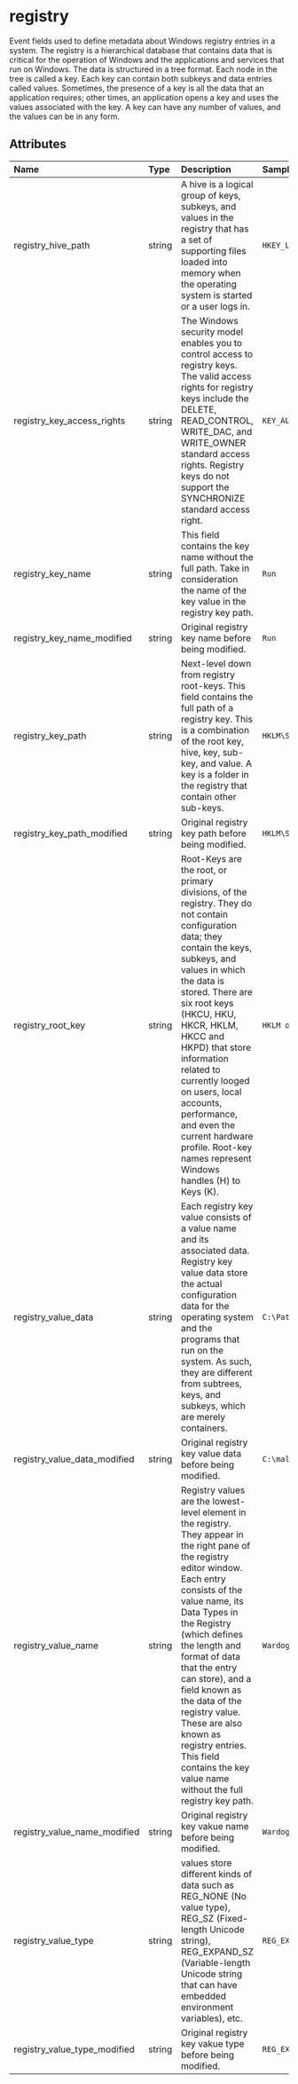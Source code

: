 # registry

Event fields used to define metadata about Windows registry entries in a system. The registry is a hierarchical database that contains data that is critical for the operation of Windows and the applications and services that run on Windows. The data is structured in a tree format. Each node in the tree is called a key. Each key can contain both subkeys and data entries called values. Sometimes, the presence of a key is all the data that an application requires; other times, an application opens a key and uses the values associated with the key. A key can have any number of values, and the values can be in any form.

## Attributes

| Name | Type | Description | Sample Value |
|:---|:---|:---|:---|
 | registry_hive_path | string | A hive is a logical group of keys, subkeys, and values in the registry that has a set of supporting files loaded into memory when the operating system is started or a user logs in. | ```HKEY_LOCAL_MACHINE\SAM``` |
 | registry_key_access_rights | string | The Windows security model enables you to control access to registry keys. The valid access rights for registry keys include the DELETE, READ_CONTROL, WRITE_DAC, and WRITE_OWNER standard access rights. Registry keys do not support the SYNCHRONIZE standard access right. | ```KEY_ALL_ACCESS (0xF003F)``` |
 | registry_key_name | string | This field contains the key name without the full path. Take in consideration the name of the key value in the registry key path. | ```Run``` |
 | registry_key_name_modified | string | Original registry key name before being modified. | ```Run``` |
 | registry_key_path | string | Next-level down from registry root-keys. This field contains the full path of a registry key. This is a combination of the root key, hive, key, sub-key, and value. A key is a folder in the registry that contain other sub-keys. | ```HKLM\SOFTWARE\Microsoft\Windows\CurrentVersion\Run\WardogPersistence``` |
 | registry_key_path_modified | string | Original registry key path before being modified. | ```HKLM\SOFTWARE\Microsoft\Windows\CurrentVersion\Run\WardogPersistence``` |
 | registry_root_key | string | Root-Keys are the root, or primary divisions, of the registry. They do not contain configuration data; they contain the keys, subkeys, and values in which the data is stored. There are six root keys (HKCU, HKU, HKCR, HKLM, HKCC and HKPD) that store information related to currently looged on users, local accounts, performance, and even the current hardware profile. Root-key names represent Windows handles (H) to Keys (K). | ```HKLM or HKEY_LOCAL_MAHINE``` |
 | registry_value_data | string | Each registry key value consists of a value name and its associated data. Registry key value data store the actual configuration data for the operating system and the programs that run on the system. As such, they are different from subtrees, keys, and subkeys, which are merely containers. | ```C:\Path\malware``` |
 | registry_value_data_modified | string | Original registry key value data before being modified. | ```C:\malware.exe``` |
 | registry_value_name | string | Registry values are the lowest-level element in the registry. They appear in the right pane of the registry editor window. Each entry consists of the value name, its Data Types in the Registry (which defines the length and format of data that the entry can store), and a field known as the data of the registry value. These are also known as registry entries. This field contains the key value name without the full registry key path. | ```WardogPersistence``` |
 | registry_value_name_modified | string | Original registry key vakue name before being modified. | ```WardogPersistence``` |
 | registry_value_type | string | values store different kinds of data such as REG_NONE (No value type), REG_SZ (Fixed-length Unicode string), REG_EXPAND_SZ (Variable-length Unicode string that can have embedded environment variables), etc. | ```REG_EXPAND_SZ``` |
 | registry_value_type_modified | string | Original registry key vakue type before being modified. | ```REG_EXPAND_SZ``` |
